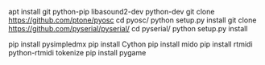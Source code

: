 
apt install git python-pip libasound2-dev python-dev 
git clone https://github.com/ptone/pyosc
cd pyosc/
python setup.py install
git clone https://github.com/pyserial/pyserial/
cd pyserial/
python setup.py install

pip install pysimpledmx
pip install Cython
pip install mido
pip install rtmidi python-rtmidi tokenize
pip install pygame

